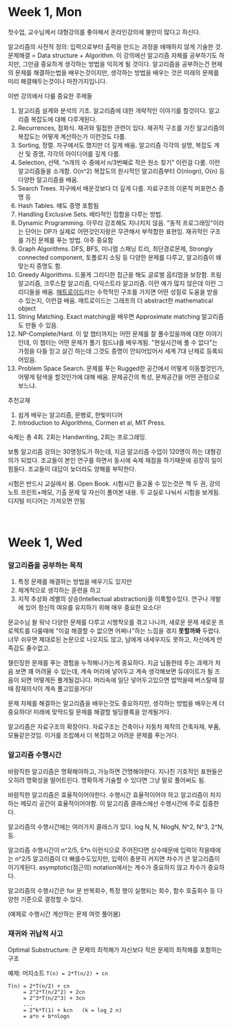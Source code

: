 Week 1, Mon
========
첫수업, 교수님께서 대형강의를 좋아해서 온라인강의에 불만이 많다고 하신다.

알고리즘의 사전적 정의: 입력으로부터 출력을 만드는 과정을 애매하지 않게 기술한 것. 문제해결 = Data structure + Algorithm. 이 강의에선 알고리즘 자체를 공부하기도 하지만, 그만큼 중요하게 생각하는 방법을 익히게 될 것이다. 알고리즘을 공부하는건 현재의 문제를 해결하는법을 배우는것이지만, 생각하는 방법을 배우는 것은 미래의 문제를 미리 해결해두는것이나 마찬가지입니다.

이번 강의에서 다룰 중요한 주제들

1.  알고리즘 설계와 분석의 기초. 알고리즘에 대한 개략적인 이야기를 할것이다. 알고리즘 복잡도에 대해 다루게된다.
2.  Recurrences, 점화식. 재귀와 밀접한 관련이 있다. 재귀적 구조를 가진 알고리즘의 복잡도는 어떻게 계산하는가 이런것도 다룸.
3.  Sorting, 정렬. 자구에서도 했지만 더 깊게 배움. 알고리즘 각각의 설명, 복잡도 계산 및 증명, 각각의 아이디어를 깊게 다룸.
4.  Selection, 선택. "n개의 수 중에서 n/3번째로 작은 원소 찾기" 이런걸 다룸. 이런 알고리즘들을 소개함. O(n^2) 복잡도의 원시적인 알고리즘부터 O(nlogn), O(n) 등 다양한 알고리즘을 배움.
5.  Search Trees. 자구에서 배운것보다 더 깊게 다룸. 자료구조의 이론적 퍼포먼스 증명 등
6.  Hash Tables. 얘도 증명 포함됨
7.  Handling Exclusive Sets. 배타적인 집합을 다루는 방법.
8.  Dynamic Programming. 아무리 강조해도 지나치지 않음. "동적 프로그래밍"이라는 단어는 DP가 실제로 어떤것인지랑은 무관해서 부적합한 표현임. 재귀적인 구조를 가진 문제를 푸는 방법. 아주 중요함
9.  Graph Algorithms. DFS, BFS, 미니멈 스패닝 트리, 최단경로문제, Strongly connected component, 토폴로지 소팅 등 다양한 문제를 다루고, 알고리즘이 왜 맞는지 증명도 함.
10. Greedy Algorithms. 드물게 그리디한 접근을 해도 글로벌 옵티멈을 보장함. 프림 알고리즘, 크루스칼 알고리즘, 다익스트라 알고리즘. 이런 예가 많지 않은데 이런 그리디들을 배움. [매트로이드]라는 수학적인 구조를 가지면 어떤 성질로 도움을 받을 수 있는지, 이런걸 배움. 매트로이드는 그래프의 더 abstract한 mathematical object
11. String Matching. Exact matching을 배우면 Approximate matching 알고리즘도 만들 수 있음.
12. NP-Complete/Hard. 이 앞 챕터까지는 어떤 문제를 잘 풀수있을까에 대한 이야기인데, 이 챕터는 어떤 문제가 풀기 힘드냐를 배우게됨. "현실시간에 풀 수 없다"는 가정을 다들 믿고 살긴 하는데 그것도 증명이 안되어있어서 세계 7대 난제로 등록되어있음.
13. Problem Space Search. 문제를 푸는 Rugged한 공간에서 어떻게 이동할것인가, 어떻게 탐색을 할것인가에 대해 배움. 문제공간의 특성, 문제공간을 어떤 관점으로 보느냐.

[매트로이드]: https://en.wikipedia.org/wiki/Matroid

추천교재

1. 쉽게 배우는 알고리즘, 문병로, 한빛미디어
2. Introduction to Algorithms, Cormen et al, MIT Press.

숙제는 총 4회. 2회는 Handwriting, 2회는 프로그래밍.

보통 알고리즘 강의는 30명정도가 하는데, 지금 알고리즘 수업이 120명이 하는 대형강의가 되었다. 조교들이 본인 연구를 하면서 동시에 숙제 채점을 하기때문에 굉장히 일이 힘들다. 조교들이 대답이 늦더라도 양해를 부탁한다.

시험은 반드시 교실에서 봄. Open Book. 시험시간 들고올 수 있는것은 책 두 권, 강의 노트 프린트+메모, 기출 문제 및 자신이 풀어본 내용. 두 교실로 나눠서 시험을 보게됨. 디지털 미디어는 가져오면 안됨

&nbsp;

Week 1, Wed
========

### 알고리즘을 공부하는 목적

1.  특정 문제를 해결하는 방법을 배우기도 있지만
2.  체계적으로 생각하는 훈련을 하고
3.  지적 추상화 레벨의 상승(Intellectual abstraction)을 이룩할수있다. 연구나 개발에 있어 정신적 여유를 유지하기 위해 매우 중요한 요소다!

문교수님 왈 워낙 다양한 문제를 다루고 시행착오를 겪고 나니까, 새로운 문제 새로운 프로젝트를 다룰때에 "이걸 해결할 수 없으면 어쩌나"하는 느낌을 겪지 **못할까봐** 두렵다. 너무 쉬우면 제대로된 논문으로 나오지도 않고, 남에게 내세우지도 못하고, 자신에게 만족감도 줄수없고.

챌린징한 문제를 푸는 경험을 누적해나가는게 중요하다. 지금 님들한테 주는 과제가 처음 보면 꽤 어려울 수 있는데, 계속 머리에 넣어두고 계속 생각해보면 듀데이트가 될 즈음이 되면 어떻게든 풀게될겁니다. 머리속에 일단 넣어두고있으면 밥먹을때 버스탈때 잘때 잠재의식이 계속 풀고있을거다!

문제 자체를 해결하는 알고리즘을 배우는것도 중요하지만, 생각하는 방법을 배우는게 더 중요하다! 미래에 맞딱드릴 문제를 해결할 빌딩블록을 얻게될거다.

알고리즘은 자료구조의 확장이다. 자료구조는 건축이나 자동차 제작의 건축자재, 부품, 모듈같은것임. 이거를 조립해서 더 복잡하고 어려운 문제를 푸는거다.

### 알고리즘 수행시간
바람직한 알고리즘은 명확해야하고, 가능하면 간명해야한다. 지나친 기호적인 표현들은 오히려 명확성을 떨어트린다. 명확하게 기술할 수 있다면 그냥 말로 풀어써도 됨.

바람직한 알고리즘은 효율적이어야한다. 수행시간 효율적이어야 하고 알고리즘이 차지하는 메모리 공간이 효율적이어야함. 이 알고리즘 클래스에선 수행시간에 주로 집중한다.

알고리즘의 수행시간에는 여러가지 클래스가 있다. log N, N, NlogN, N^2, N^3, 2^N, 등.

알고리즘 수행시간이 n^2/5, 5*n 이런식으로 주어진다면 상수때문에 입력이 작을때에는 n^2/5 알고리즘이 더 빠를수도있지만, 입력이 충분히 커지면 차수가 큰 알고리즘이 이기게된다. asymptotic(점근의) notation에서는 계수가 중요하지 않고 차수가 중요하다.

알고리즘의 수행시간은 for 문 반복회수, 특정 행이 실행되는 회수, 함수 호출회수 등 다양한 기준으로 결정할 수 있다.

(예제로 수행시간 계산하는 문제 여럿 풀어봄)

### 재귀와 귀납적 사고
Optimal Substructure: 큰 문제의 최적해가 자신보다 작은 문제의 최적해를 포함하는 구조

예제: 머지소트 `T(n) = 2*T(n/2) + cn`

```
T(n) = 2*T(n/2) + cn
     = 2^2*T(n/2^2) + 2cn
     = 2^3*T(n/2^3) + 3cn
     ...
     = 2^k*T(1) + kcn   (k = log_2 n)
     = a*n + b*nlogn
```